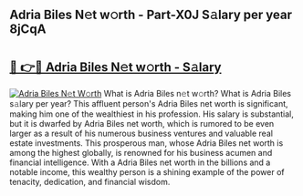 ## Adria Biles N𝚎t w𝚘rth - Part-X0J S𝚊lary per year 8jCqA

# <h2><a href="http://gc123al.nevu.top/?p=Adria+Biles">🔗 👉🔴 Adria Biles N𝚎t w𝚘rth - S𝚊lary</a></h2>

[![Adria Biles N𝚎t W𝚘rth](https://i.imgur.com/Oavwk0R.jpeg)](http://gc123al.nevu.top/?p=Adria+Biles)
What is Adria Biles n𝚎t w𝚘rth? What is Adria Biles s𝚊lary per year?
This affluent person's Adria Biles net worth is significant, making him one of the wealthiest in his profession. His salary is substantial, but it is dwarfed by Adria Biles net worth, which is rumored to be even larger as a result of his numerous business ventures and valuable real estate investments. This prosperous man, whose Adria Biles net worth is among the highest globally, is renowned for his business acumen and financial intelligence. With a Adria Biles net worth in the billions and a notable income, this wealthy person is a shining example of the power of tenacity, dedication, and financial wisdom.
